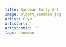 ```yaml
---
title: Sandman Early Art
image: oldart_sandman.jpg
artist: Cryo
artisturl: ''
artistcomic: ''
tags: sandman

---
```

